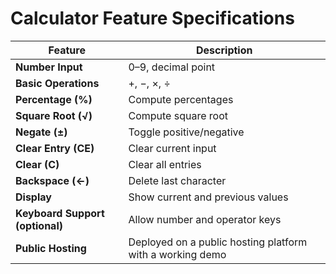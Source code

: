 # Calculator Feature Specifications

| **Feature** | **Description** |
|--------------|-----------------|
| **Number Input** | 0–9, decimal point |
| **Basic Operations** | +, −, ×, ÷ |
| **Percentage (%)** | Compute percentages |
| **Square Root (√)** | Compute square root |
| **Negate (±)** | Toggle positive/negative |
| **Clear Entry (CE)** | Clear current input |
| **Clear (C)** | Clear all entries |
| **Backspace (←)** | Delete last character |
| **Display** | Show current and previous values |
| **Keyboard Support (optional)** | Allow number and operator keys |
| **Public Hosting** | Deployed on a public hosting platform with a working demo |